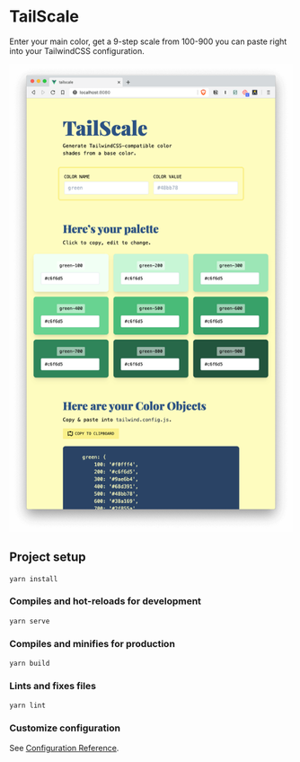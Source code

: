 # TailScale

Enter your main color, get a 9-step scale from 100-900 you can paste right into your TailwindCSS configuration. 

![tailscale screenshot](screenshot.png)


## Project setup
```
yarn install
```

### Compiles and hot-reloads for development
```
yarn serve
```

### Compiles and minifies for production
```
yarn build
```

### Lints and fixes files
```
yarn lint
```

### Customize configuration
See [Configuration Reference](https://cli.vuejs.org/config/).

